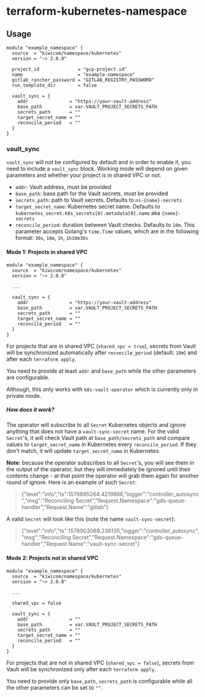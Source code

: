 # terraform-kubernetes-namespace

## Usage

```hcl-terraform
module "example_namespace" {
  source  = "kiwicom/namespace/kubernetes"
  version = "~> 2.0.0"

  project_id              = "gcp-project-id"
  name                    = "example-namespace"
  gitlab_rancher_password = "GITLAB_REGISTRY_PASSWORD"
  run_template_dir        = false
  
  vault_sync = {
    addr               = "https://your-vault-address"
    base_path          = var.VAULT_PROJECT_SECRETS_PATH
    secrets_path       = ""
    target_secret_name = ""
    reconcile_period   = ""
  }
}
```

### vault_sync

`vault_sync` will not be configured by default and in order to enable it, you need to include a `vault_sync` block. Working mode will depend on given parameters and whether your project is in shared VPC or not.

* `addr`: Vault address, must be provided
* `base_path`: base path for the Vault secrets, must be provided
* `secrets_path`: path to Vault secrets. Defaults to `ns-{name}-secrets`
* `target_secret_name`: Kubernetes secret name. Defaults to `kubernetes_secret.k8s_secrets[0].metadata[0].name` aka `{name}-secrets`
* `reconcile_period`: duration between Vault checks. Defaults to `10m`. This parameter accepts Golang's `time.Time` values, which are in the following format: `30s`, `10m`, `1h`, `1h10m30s`

#### Mode 1: Projects in shared VPC

```hcl-terraform
module "example_namespace" {
  source  = "kiwicom/namespace/kubernetes"
  version = "~> 2.0.0"

  ...
  
  vault_sync = {
    addr               = "https://your-vault-address"
    base_path          = var.VAULT_PROJECT_SECRETS_PATH
    secrets_path       = ""
    target_secret_name = ""
    reconcile_period   = ""
  }
}
```

For projects that are in shared VPC (`shared_vpc = true`), secrets from Vault will be synchronized automatically after `reconcile_period` (default: `10m`) and after each `terraform apply`.

You need to provide at least `addr` and `base_path` while the other parameters are configurable.

Although, this only works with `k8s-vault-operator` which is currently only in private mode.

##### How does it work?

The operator will subscribe to all `Secret` Kubernetes objects and ignore anything that does not have a `vault-sync-secret` name. For the valid `Secret`'s, it will check Vault path at `base_path/secrets_path` and compare values to `target_secret_name` in Kubernetes every `reconcile_period`. If they don't match, it will update `target_secret_name` in Kubernetes.

**Note**: because the operator subscribes to all `Secret`'s, you will see them in the output of the operator, but they will immediately be ignored until their contents change - at that point the operator will grab them again for another round of ignore. Here is an example of such `Secret`:

> {"level":"info","ts":1578895264.4219866,"logger":"controller_autosync","msg":"Reconciling Secret","Request.Namespace":"gds-queue-handler","Request.Name":"gitlab"}

A valid `Secret` will look like this (note the name `vault-sync-secret`):

> {"level":"info","ts":1578903069.236135,"logger":"controller_autosync","msg":"Reconciling Secret","Request.Namespace":"gds-queue-handler","Request.Name":"vault-sync-secret"}

#### Mode 2: Projects not in shared VPC

```hcl-terraform
module "example_namespace" {
  source  = "kiwicom/namespace/kubernetes"
  version = "~> 2.0.0"

  ...

  shared_vpc = false
  
  vault_sync = {
    addr               = ""
    base_path          = var.VAULT_PROJECT_SECRETS_PATH
    secrets_path       = ""
    target_secret_name = ""
    reconcile_period   = ""
  }
}
```

For projects that are not in shared VPC (`shared_vpc = false`), secrets from Vault will be synchronized only after each `terraform apply`.

You need to provide only `base_path`, `secrets_path` is configurable while all the other parameters can be set to `""`.
